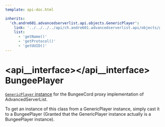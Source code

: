 ```yaml
---
template: api-doc.html

inherits:
  'ch.andre601.advancedserverlist.api.objects.GenericPlayer':
    link: '../../../../api/ch.andre601.advancedserverlist.api/objects/genericplayer/'
    list:
      - 'getName()'
      - 'getProtocol()'
      - 'getUUID()'
---
```


# <api__interface></api__interface> BungeePlayer

[`GenericPlayer` instance](../../../api/ch.andre601.advancedserverlist.api/objects/genericplayer.md) for the BungeeCord proxy implementation of AdvancedServerList.

To get an instance of this class from a GenericPlayer instance, simply cast it to a BungeePlayer (Granted that the GenericPlayer instance actually is a BungeePlayer instance).
